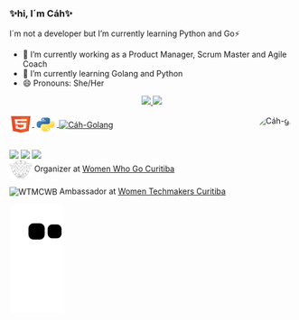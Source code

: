 ### ✨hi, I´m Cáh✨

I´m not a developer but I’m currently learning Python and Go⚡

- 🔭 I’m currently working as a Product Manager, Scrum Master and Agile Coach
- 🌱 I’m currently learning Golang and Python
- 😄 Pronouns: She/Her


<div align="center">
  <a href="https://github.com/c-caaah">
  <img height="170em" src="https://github-readme-stats.vercel.app/api?username=c-caaah&show_icons=true&theme=material-palenight&include_all_commits=true&count_private=true"/>
  <img height="170em" src="https://github-readme-stats.vercel.app/api/top-langs/?username=c-caaah&layout=compact&langs_count=7&theme=material-palenight"/>
</div>

<div style="display: inline_block"><br>
  <img align="right" alt="Cáh-gif" height="150" style="border-radius: 50px;" src="https://i.picasion.com/pic91/c9cf5c3823489fc52e66bcc7c0bcd0df.gif">
  <img align="center" alt="Cáh-HTML" height="30" width="40" src="https://raw.githubusercontent.com/devicons/devicon/master/icons/html5/html5-original.svg">
  <img align="center" alt="Cáh-Python" height="30" width="40" src="https://raw.githubusercontent.com/devicons/devicon/master/icons/python/python-original.svg">
  <img align="center" alt="Cáh-Golang" height="30" width="40" src="https://cdn.jsdelivr.net/gh/devicons/devicon/icons/go/go-original.svg">

##

</div>

<div> 
  <a href = "mailto:carolinedacosta.c@gmail.com"><img src="https://img.shields.io/badge/-Gmail-%23333?style=for-the-badge&logo=gmail&logoColor=white" target="_blank" ></a>
  <a href="https://www.linkedin.com/in/caroline-costa-34238b87/" target="_blank"><img src="https://img.shields.io/badge/-LinkedIn-%230077B5?style=for-the-badge&logo=linkedin&logoColor=white" target="_blank"></a> 
  <a href="https://www.twitter.com/calmacah/" target="_blank"><img src="https://img.shields.io/badge/Twitter-1DA1F2?style=for-the-badge&logo=twitter&logoColor=white" target="_blank"></a> 
  </div>
  
  <div>
   <img align="center" alt="WWGCWB" height="32" width="40" src="https://github.com/c-caaah/c-caaah/blob/main/wwgcwb.png"> Organizer at <a href = "https://twitter.com/womenwhogocwb">Women Who Go Curitiba</a>
    
   <img align="center" alt="WTMCWB" height="32" width="40" src="https://papercallio-production.s3.amazonaws.com/uploads/event/logo/255/WT_logo_vertical_pos.png"> Ambassador at <a href = "https://twitter.com/WTMCuritiba">Women Techmakers Curitiba</a>

![Snake animation](https://github.com/c-caaah/c-caaah/blob/output/github-contribution-grid-snake.svg)
 
</div>


<!--
**c-caaah/c-caaah** is a ✨ _special_ ✨ repository because its `README.md` (this file) appears on your GitHub profile.

Here are some ideas to get you started:



- 👯 I’m looking to collaborate on ...
- 🤔 I’m looking for help with ...
- 💬 Ask me about ...
- 📫 How to reach me: ...
- ⚡ Fun fact: ...
-->
